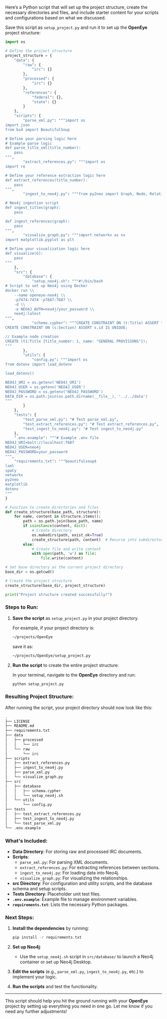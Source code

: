 Here’s a Python script that will set up the project structure, create the necessary directories and files, and include starter content for your scripts and configurations based on what we discussed.

Save this script as `setup_project.py` and run it to set up the **OpenEye** project structure:

```python
import os

# Define the project structure
project_structure = {
    "data": {
        "raw": {
            "irc": {}
        },
        "processed": {
            "irc": {}
        },
        "references": {
            "federal": {},
            "state": {}
        }
    },
    "scripts": {
        "parse_xml.py": """import os
import json
from bs4 import BeautifulSoup

# Define your parsing logic here
# Example parse logic
def parse_title_xml(title_number):
    pass
""",
        "extract_references.py": """import os
import re

# Define your reference extraction logic here
def extract_references(title_number):
    pass
""",
        "ingest_to_neo4j.py": """from py2neo import Graph, Node, Relationship

# Neo4j ingestion script
def ingest_titles(graph):
    pass

def ingest_references(graph):
    pass
""",
        "visualize_graph.py": """import networkx as nx
import matplotlib.pyplot as plt

# Define your visualization logic here
def visualize(G):
    pass
"""
    },
    "src": {
        "database": {
            "setup_neo4j.sh": """#!/bin/bash
# Script to set up Neo4j using Docker
docker run \\
    --name openeye-neo4j \\
    -p7474:7474 -p7687:7687 \\
    -d \\
    -e NEO4J_AUTH=neo4j/your_password \\
    neo4j:latest
""",
            "schema.cypher": """CREATE CONSTRAINT ON (t:Title) ASSERT t.title_number IS UNIQUE;
CREATE CONSTRAINT ON (s:Section) ASSERT s.id IS UNIQUE;

// Example node creation
CREATE (t1:Title {title_number: 1, name: "GENERAL PROVISIONS"});
"""
        },
        "utils": {
            "config.py": """import os
from dotenv import load_dotenv

load_dotenv()

NEO4J_URI = os.getenv('NEO4J_URI')
NEO4J_USER = os.getenv('NEO4J_USER')
NEO4J_PASSWORD = os.getenv('NEO4J_PASSWORD')
DATA_DIR = os.path.join(os.path.dirname(__file__), '../../data')
"""
        }
    },
    "tests": {
        "test_parse_xml.py": "# Test parse_xml.py",
        "test_extract_references.py": "# Test extract_references.py",
        "test_ingest_to_neo4j.py": "# Test ingest_to_neo4j.py"
    },
    ".env.example": """# Example .env file
NEO4J_URI=bolt://localhost:7687
NEO4J_USER=neo4j
NEO4J_PASSWORD=your_password
""",
    "requirements.txt": """beautifulsoup4
lxml
spaCy
networkx
py2neo
matplotlib
dotenv
"""
}

# Function to create directories and files
def create_structure(base_path, structure):
    for name, content in structure.items():
        path = os.path.join(base_path, name)
        if isinstance(content, dict):
            # Create directory
            os.makedirs(path, exist_ok=True)
            create_structure(path, content)  # Recurse into subdirectory
        else:
            # Create file and write content
            with open(path, 'w') as file:
                file.write(content)

# Set base directory as the current project directory
base_dir = os.getcwd()

# Create the project structure
create_structure(base_dir, project_structure)

print("Project structure created successfully!")
```

### Steps to Run:
1. **Save the script** as `setup_project.py` in your project directory.
   
   For example, if your project directory is:
   ```bash
   ~/projects/OpenEye
   ```
   save it as:
   ```bash
   ~/projects/OpenEye/setup_project.py
   ```

2. **Run the script** to create the entire project structure:

   In your terminal, navigate to the **OpenEye** directory and run:
   ```bash
   python setup_project.py
   ```

### Resulting Project Structure:
After running the script, your project directory should now look like this:

```bash
.
├── LICENSE
├── README.md
├── requirements.txt
├── data
│   ├── processed
│   │   └── irc
│   └── raw
│       └── irc
├── scripts
│   ├── extract_references.py
│   ├── ingest_to_neo4j.py
│   ├── parse_xml.py
│   └── visualize_graph.py
├── src
│   ├── database
│   │   ├── schema.cypher
│   │   └── setup_neo4j.sh
│   └── utils
│       └── config.py
├── tests
│   ├── test_extract_references.py
│   ├── test_ingest_to_neo4j.py
│   └── test_parse_xml.py
└── .env.example
```

### What's Included:
- **Data Directory**: For storing raw and processed IRC documents.
- **Scripts**:
  - `parse_xml.py`: For parsing XML documents.
  - `extract_references.py`: For extracting references between sections.
  - `ingest_to_neo4j.py`: For loading data into Neo4j.
  - `visualize_graph.py`: For visualizing the relationships.
- **src Directory**: For configuration and utility scripts, and the database schema and setup scripts.
- **Tests Directory**: Placeholder unit test files.
- **`.env.example`**: Example file to manage environment variables.
- **`requirements.txt`**: Lists the necessary Python packages.

### Next Steps:
1. **Install the dependencies** by running:
   ```bash
   pip install -r requirements.txt
   ```

2. **Set up Neo4j**:
   - Use the `setup_neo4j.sh` script in `src/database/` to launch a Neo4j container or set up Neo4j Desktop.

3. **Edit the scripts** (e.g., `parse_xml.py`, `ingest_to_neo4j.py`, etc.) to implement your logic.

4. **Run the scripts** and test the functionality.

---

This script should help you hit the ground running with your **OpenEye** project by setting up everything you need in one go. Let me know if you need any further adjustments!
